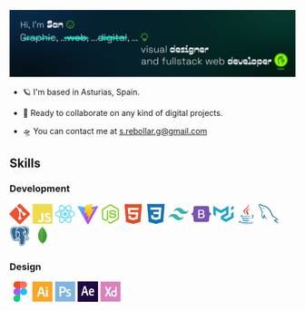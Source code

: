 ![Hi, I'm San.](/github-banner.png)

- 🪐 I'm based in Asturias, Spain.

- 🌠 Ready to collaborate on any kind of digital projects.

- 🛸 You can contact me at [s.rebollar.g@gmail.com](mailto:s.rebollar.g@gmail.com)

## Skills
### Development
<p>
<img src="/assets/git-colored.svg" width="36" height="36" alt="Git" style="max-width: 100%;">
<img src="/assets/javascript-colored.svg" width="36" height="36" alt="Javascript" style="max-width: 100%;">
<img src="/assets/react-colored.svg" width="36" height="36" alt="ReactJs" style="max-width: 100%;">
<img src="/assets/vite-colored.svg" width="36" height="36" alt="Vite" style="max-width: 100%;">
<img src="/assets/nodejs-colored.svg" width="36" height="36" alt="NodeJs" style="max-width: 100%;">
<img src="/assets/html5-colored.svg" width="36" height="36" alt="HTML" style="max-width: 100%;">
<img src="/assets/css3-colored.svg" width="36" height="36" alt="css" style="max-width: 100%;">
<img src="/assets/tailwindcss-colored.svg" width="36" height="36" alt="Tailwind" style="max-width: 100%;">
<img src="/assets/bootstrap-colored.svg" width="36" height="36" alt="Bootstrap" style="max-width: 100%;">
<img src="/assets/materialui-colored.svg" width="36" height="36" alt="MUI" style="max-width: 100%;">
<img src="/assets/java-colored.svg" width="36" height="36" alt="Java" style="max-width: 100%;">
<img src="/assets/mysql-colored.svg" width="36" height="36" alt="MySql" style="max-width: 100%;">
<img src="/assets/postgresql-colored.svg" width="36" height="36" alt="Postgresql" style="max-width: 100%;">
<img src="/assets/mongodb-colored.svg" width="36" height="36" alt="MongoDB" style="max-width: 100%;">
</p>

### Design

<p>
<img src="/assets/figma-colored.svg" width="36" height="36" alt="Figma" style="max-width: 100%;">
<img src="/assets/illustrator-colored.svg" width="36" height="36" alt="Illustrator" style="max-width: 100%;">
<img src="/assets/photoshop-colored.svg" width="36" height="36" alt="Photoshop" style="max-width: 100%;">
<img src="/assets/aftereffects-colored.svg" width="36" height="36" alt="After Effects" style="max-width: 100%;">
<img src="/assets/xd-colored.svg" width="36" height="36" alt="Adobe XD" style="max-width: 100%;">
</p>